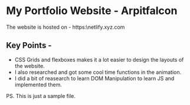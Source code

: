 # My Portfolio Website - Arpitfalcon

The website is hosted on - https:\\netlify.xyz.com

## Key Points -

-   CSS Grids and flexboxes makes it a lot easier to design the layouts of the website.
-   I also researched and got some cool time functions in the animation.
-   I did a bit of reasearch to learn DOM Manipulation to learn JS and implemented them.

PS. This is just a sample file.
